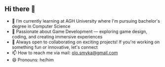 ## Hi there 👋

- 🌱 I’m currently learning at AGH University where I'm pursuing bachelor's degree in Computer Science
- 👾 Passionate about Game Development — exploring game design, coding, and creating immersive experiences
- 👯 Always open to collaborating on exciting projects! If you're working on something fun or innovative, let's connect
- 📫 How to reach me via mail: olo.smyka@gmail.com
- 😄 Pronouns: he/him
